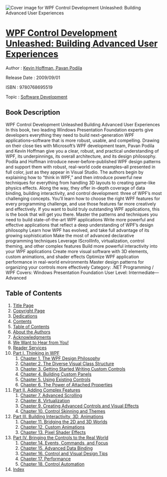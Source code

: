 ![Cover image for WPF Control Development Unleashed: Building Advanced User Experiences](https://imgdetail.ebookreading.net/cover/cover/software_development/EB9780768695519.jpg)

[WPF Control Development Unleashed: Building Advanced User Experiences](https://ebookreading.net/view/book/WPF+Control+Development+Unleashed%3A+Building+Advanced+User+Experiences-EB9780768695519_1.html "WPF Control Development Unleashed: Building Advanced User Experiences")
====================================================================================================================

Author : [Kevin Hoffman](https://ebookreading.net/search/author/Kevin+Hoffman),[ Pavan Podila](https://ebookreading.net/search/author/+Pavan+Podila)

Release Date : 2009/09/01

ISBN : 9780768695519

Topic : [Software Development](https://ebookreading.net/search/category/software-development)

Book Description
-----------------

WPF Control Development Unleashed
Building Advanced User Experiences
In this book, two leading Windows Presentation Foundation experts give developers everything they need to build next-generation WPF applications–software that is more robust, usable, and compelling.
Drawing on their close ties with Microsoft’s WPF development team, Pavan Podila and Kevin Hoffman give you a clear, robust, and practical understanding of WPF, its underpinnings, its overall architecture, and its design philosophy. Podila and Hoffman introduce never-before-published WPF design patterns and support them with robust, real-world code examples–all presented in full color, just as they appear in Visual Studio.
The authors begin by explaining how to “think in WPF,” and then introduce powerful new techniques for everything from handling 3D layouts to creating game-like physics effects. Along the way, they offer in-depth coverage of data binding, building interactivity, and control development: three of WPF’s most challenging concepts. You’ll learn how to choose the right WPF features for every programming challenge, and use those features far more creatively and effectively.
If you want to build truly outstanding WPF applications, this is the book that will get you there.
Master the patterns and techniques you need to build state-of-the-art WPF applications
Write more powerful and effective applications that reflect a deep understanding of WPF’s design philosophy
Learn how WPF has evolved, and take full advantage of its growing sophistication
Make the most of advanced declarative programming techniques
Leverage IScrollInfo, virtualization, control theming, and other complex features
Build more powerful interactivity into your WPF applications
Create more visual software with 3D elements, custom animations, and shader effects
Optimize WPF application performance in real-world environments
Master design patterns for organizing your controls more effectively
Category: .NET Programming / WPF
Covers: Windows Presentation Foundation
User Level: Intermediate—Advanced
              
Table of Contents
-----------------

1. [Title Page](https://ebookreading.net/view/book/WPF+Control+Development+Unleashed%3A+Building+Advanced+User+Experiences-EB9780768695519_2.html#title)
1. [Copyright Page](https://ebookreading.net/view/book/WPF+Control+Development+Unleashed%3A+Building+Advanced+User+Experiences-EB9780768695519_2.html#copy)
1. [Dedications](https://ebookreading.net/view/book/WPF+Control+Development+Unleashed%3A+Building+Advanced+User+Experiences-EB9780768695519_2.html#ded)
1. [Contents](https://ebookreading.net/view/book/WPF+Control+Development+Unleashed%3A+Building+Advanced+User+Experiences-EB9780768695519_2.html#toc)
1. [Table of Contents](https://ebookreading.net/view/book/WPF+Control+Development+Unleashed%3A+Building+Advanced+User+Experiences-EB9780768695519_2.html#toc1)
1. [About the Authors](https://ebookreading.net/view/book/WPF+Control+Development+Unleashed%3A+Building+Advanced+User+Experiences-EB9780768695519_2.html#pre01)
1. [Acknowledgments](https://ebookreading.net/view/book/WPF+Control+Development+Unleashed%3A+Building+Advanced+User+Experiences-EB9780768695519_2.html#pre02)
1. [We Want to Hear from You!](https://ebookreading.net/view/book/WPF+Control+Development+Unleashed%3A+Building+Advanced+User+Experiences-EB9780768695519_2.html#pre03)
1. [Reader Services](https://ebookreading.net/view/book/WPF+Control+Development+Unleashed%3A+Building+Advanced+User+Experiences-EB9780768695519_2.html#pre04)
1. [Part I. Thinking in WPF](https://ebookreading.net/view/book/WPF+Control+Development+Unleashed%3A+Building+Advanced+User+Experiences-EB9780768695519_3.html)
    1. [Chapter 1. The WPF Design Philosophy](https://ebookreading.net/view/book/WPF+Control+Development+Unleashed%3A+Building+Advanced+User+Experiences-EB9780768695519_4.html)
    1. [Chapter 2. The Diverse Visual Class Structure](https://ebookreading.net/view/book/WPF+Control+Development+Unleashed%3A+Building+Advanced+User+Experiences-EB9780768695519_5.html)
    1. [Chapter 3. Getting Started Writing Custom Controls](https://ebookreading.net/view/book/WPF+Control+Development+Unleashed%3A+Building+Advanced+User+Experiences-EB9780768695519_6.html)
    1. [Chapter 4. Building Custom Panels](https://ebookreading.net/view/book/WPF+Control+Development+Unleashed%3A+Building+Advanced+User+Experiences-EB9780768695519_7.html)
    1. [Chapter 5. Using Existing Controls](https://ebookreading.net/view/book/WPF+Control+Development+Unleashed%3A+Building+Advanced+User+Experiences-EB9780768695519_8.html)
    1. [Chapter 6. The Power of Attached Properties](https://ebookreading.net/view/book/WPF+Control+Development+Unleashed%3A+Building+Advanced+User+Experiences-EB9780768695519_9.html)
1. [Part II. Adding Complex Features](https://ebookreading.net/view/book/WPF+Control+Development+Unleashed%3A+Building+Advanced+User+Experiences-EB9780768695519_10.html)
    1. [Chapter 7. Advanced Scrolling](https://ebookreading.net/view/book/WPF+Control+Development+Unleashed%3A+Building+Advanced+User+Experiences-EB9780768695519_11.html)
    1. [Chapter 8. Virtualization](https://ebookreading.net/view/book/WPF+Control+Development+Unleashed%3A+Building+Advanced+User+Experiences-EB9780768695519_12.html)
    1. [Chapter 9. Creating Advanced Controls and Visual Effects](https://ebookreading.net/view/book/WPF+Control+Development+Unleashed%3A+Building+Advanced+User+Experiences-EB9780768695519_13.html)
    1. [Chapter 10. Control Skinning and Themes](https://ebookreading.net/view/book/WPF+Control+Development+Unleashed%3A+Building+Advanced+User+Experiences-EB9780768695519_14.html)
1. [Part III. Building Interactivity, 3D, Animations](https://ebookreading.net/view/book/WPF+Control+Development+Unleashed%3A+Building+Advanced+User+Experiences-EB9780768695519_15.html)
    1. [Chapter 11. Bridging the 2D and 3D Worlds](https://ebookreading.net/view/book/WPF+Control+Development+Unleashed%3A+Building+Advanced+User+Experiences-EB9780768695519_16.html)
    1. [Chapter 12. Custom Animations](https://ebookreading.net/view/book/WPF+Control+Development+Unleashed%3A+Building+Advanced+User+Experiences-EB9780768695519_17.html)
    1. [Chapter 13. Pixel Shader Effects](https://ebookreading.net/view/book/WPF+Control+Development+Unleashed%3A+Building+Advanced+User+Experiences-EB9780768695519_18.html)
1. [Part IV. Bringing the Controls to the Real World](https://ebookreading.net/view/book/WPF+Control+Development+Unleashed%3A+Building+Advanced+User+Experiences-EB9780768695519_19.html)
    1. [Chapter 14. Events, Commands, and Focus](https://ebookreading.net/view/book/WPF+Control+Development+Unleashed%3A+Building+Advanced+User+Experiences-EB9780768695519_20.html)
    1. [Chapter 15. Advanced Data Binding](https://ebookreading.net/view/book/WPF+Control+Development+Unleashed%3A+Building+Advanced+User+Experiences-EB9780768695519_21.html)
    1. [Chapter 16. Control and Visual Design Tips](https://ebookreading.net/view/book/WPF+Control+Development+Unleashed%3A+Building+Advanced+User+Experiences-EB9780768695519_22.html)
    1. [Chapter 17. Performance](https://ebookreading.net/view/book/WPF+Control+Development+Unleashed%3A+Building+Advanced+User+Experiences-EB9780768695519_23.html)
    1. [Chapter 18. Control Automation](https://ebookreading.net/view/book/WPF+Control+Development+Unleashed%3A+Building+Advanced+User+Experiences-EB9780768695519_24.html)
1. [Index](https://ebookreading.net/view/book/WPF+Control+Development+Unleashed%3A+Building+Advanced+User+Experiences-EB9780768695519_25.html#index)
